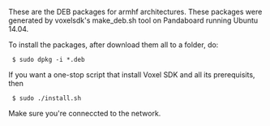 These are the DEB packages for armhf architectures.  These packages were generated by voxelsdk's make_deb.sh tool on Pandaboard running Ubuntu 14.04. 

To install the packages, after download them all to a folder, do:

     $ sudo dpkg -i *.deb 

If you want a one-stop script that install Voxel SDK and all its prerequisits, then

     $ sudo ./install.sh 

Make sure you're conneccted to the network.
